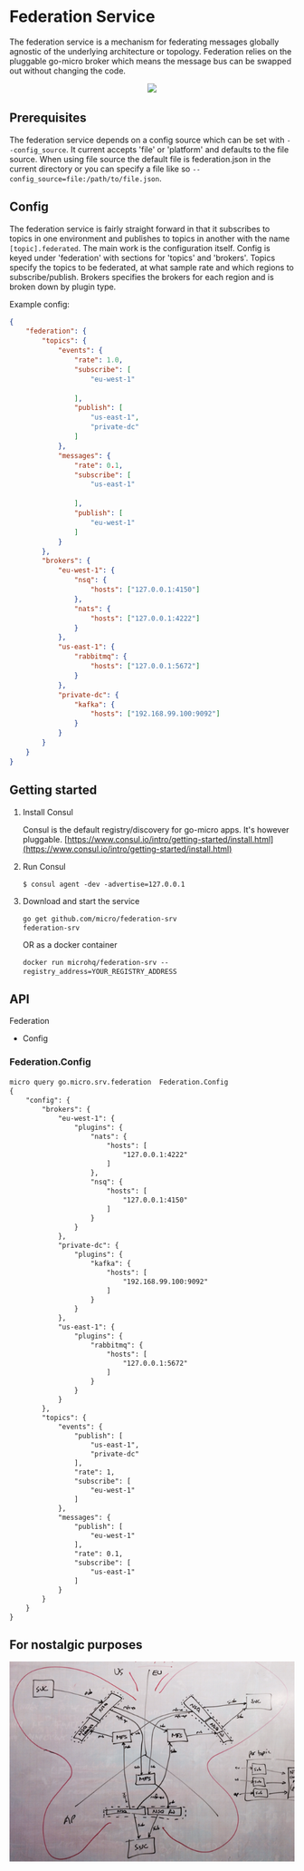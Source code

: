 # Federation Service

The federation service is a mechanism for federating messages globally agnostic of the underlying architecture or topology. 
Federation relies on the pluggable go-micro broker which means the message bus can be swapped out without changing the code.

<p align="center">
  <img src="federation.png" />
</p>

## Prerequisites

The federation service depends on a config source which can be set with `--config_source`. It current accepts 'file' or 'platform' 
and defaults to the file source. When using file source the default file is federation.json in the current directory or 
you can specify a file like so `--config_source=file:/path/to/file.json`.

## Config

The federation service is fairly straight forward in that it subscribes to topics in one environment and publishes to 
topics in another with the name `[topic].federated`. The main work is the configuration itself. Config is keyed 
under 'federation' with sections for 'topics' and  'brokers'. Topics specify the topics to be federated, at what sample rate 
and which regions to subscribe/publish. Brokers specifies the brokers for each region and is broken down by plugin type. 

Example config:

```json
{
	"federation": {
		"topics": {
			"events": {
				"rate": 1.0,
				"subscribe": [
					"eu-west-1"

				],
				"publish": [
					"us-east-1",
					"private-dc"
				]
			},
			"messages": {
				"rate": 0.1,
				"subscribe": [
					"us-east-1"

				],
				"publish": [
					"eu-west-1"
				]
			}
		},
		"brokers": {
			"eu-west-1": {
				"nsq": {
					"hosts": ["127.0.0.1:4150"]
				},
				"nats": {
					"hosts": ["127.0.0.1:4222"]
				}
			},
			"us-east-1": {
				"rabbitmq": {
					"hosts": ["127.0.0.1:5672"]
				}
			},
			"private-dc": {
				"kafka": {
					"hosts": ["192.168.99.100:9092"]
				}
			}
		}
	}
}
```

## Getting started

1. Install Consul

	Consul is the default registry/discovery for go-micro apps. It's however pluggable.
	[https://www.consul.io/intro/getting-started/install.html](https://www.consul.io/intro/getting-started/install.html)

2. Run Consul
	```
	$ consul agent -dev -advertise=127.0.0.1
	```

3. Download and start the service

	```shell
	go get github.com/micro/federation-srv
	federation-srv
	```

	OR as a docker container

	```shell
	docker run microhq/federation-srv --registry_address=YOUR_REGISTRY_ADDRESS
	```

## API

Federation
- Config

### Federation.Config

```shell
micro query go.micro.srv.federation  Federation.Config
{
	"config": {
		"brokers": {
			"eu-west-1": {
				"plugins": {
					"nats": {
						"hosts": [
							"127.0.0.1:4222"
						]
					},
					"nsq": {
						"hosts": [
							"127.0.0.1:4150"
						]
					}
				}
			},
			"private-dc": {
				"plugins": {
					"kafka": {
						"hosts": [
							"192.168.99.100:9092"
						]
					}
				}
			},
			"us-east-1": {
				"plugins": {
					"rabbitmq": {
						"hosts": [
							"127.0.0.1:5672"
						]
					}
				}
			}
		},
		"topics": {
			"events": {
				"publish": [
					"us-east-1",
					"private-dc"
				],
				"rate": 1,
				"subscribe": [
					"eu-west-1"
				]
			},
			"messages": {
				"publish": [
					"eu-west-1"
				],
				"rate": 0.1,
				"subscribe": [
					"us-east-1"
				]
			}
		}
	}
}
```

## For nostalgic purposes

<p align="center">
  <img src="butterfly.png" />
</p>
